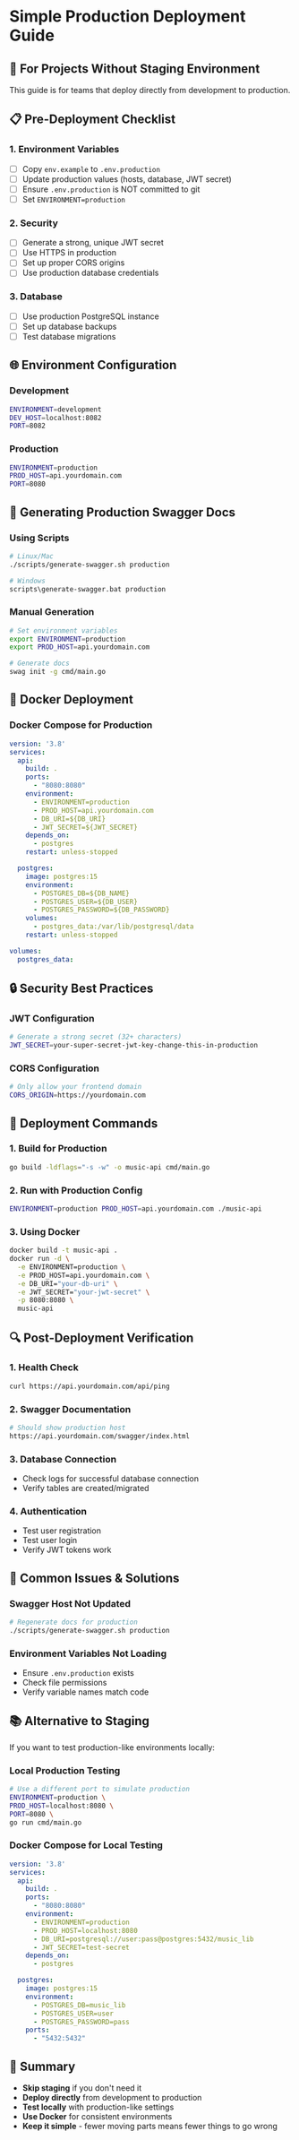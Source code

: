 # Simple Production Deployment Guide

## 🚀 **For Projects Without Staging Environment**

This guide is for teams that deploy directly from development to production.

## 📋 **Pre-Deployment Checklist**

### 1. **Environment Variables**
- [ ] Copy `env.example` to `.env.production`
- [ ] Update production values (hosts, database, JWT secret)
- [ ] Ensure `.env.production` is NOT committed to git
- [ ] Set `ENVIRONMENT=production`

### 2. **Security**
- [ ] Generate a strong, unique JWT secret
- [ ] Use HTTPS in production
- [ ] Set up proper CORS origins
- [ ] Use production database credentials

### 3. **Database**
- [ ] Use production PostgreSQL instance
- [ ] Set up database backups
- [ ] Test database migrations

## 🌐 **Environment Configuration**

### **Development**
```bash
ENVIRONMENT=development
DEV_HOST=localhost:8082
PORT=8082
```

### **Production**
```bash
ENVIRONMENT=production
PROD_HOST=api.yourdomain.com
PORT=8080
```

## 📝 **Generating Production Swagger Docs**

### **Using Scripts**
```bash
# Linux/Mac
./scripts/generate-swagger.sh production

# Windows
scripts\generate-swagger.bat production
```

### **Manual Generation**
```bash
# Set environment variables
export ENVIRONMENT=production
export PROD_HOST=api.yourdomain.com

# Generate docs
swag init -g cmd/main.go
```

## 🐳 **Docker Deployment**

### **Docker Compose for Production**
```yaml
version: '3.8'
services:
  api:
    build: .
    ports:
      - "8080:8080"
    environment:
      - ENVIRONMENT=production
      - PROD_HOST=api.yourdomain.com
      - DB_URI=${DB_URI}
      - JWT_SECRET=${JWT_SECRET}
    depends_on:
      - postgres
    restart: unless-stopped

  postgres:
    image: postgres:15
    environment:
      - POSTGRES_DB=${DB_NAME}
      - POSTGRES_USER=${DB_USER}
      - POSTGRES_PASSWORD=${DB_PASSWORD}
    volumes:
      - postgres_data:/var/lib/postgresql/data
    restart: unless-stopped

volumes:
  postgres_data:
```

## 🔒 **Security Best Practices**

### **JWT Configuration**
```bash
# Generate a strong secret (32+ characters)
JWT_SECRET=your-super-secret-jwt-key-change-this-in-production
```

### **CORS Configuration**
```bash
# Only allow your frontend domain
CORS_ORIGIN=https://yourdomain.com
```

## 🚀 **Deployment Commands**

### **1. Build for Production**
```bash
go build -ldflags="-s -w" -o music-api cmd/main.go
```

### **2. Run with Production Config**
```bash
ENVIRONMENT=production PROD_HOST=api.yourdomain.com ./music-api
```

### **3. Using Docker**
```bash
docker build -t music-api .
docker run -d \
  -e ENVIRONMENT=production \
  -e PROD_HOST=api.yourdomain.com \
  -e DB_URI="your-db-uri" \
  -e JWT_SECRET="your-jwt-secret" \
  -p 8080:8080 \
  music-api
```

## 🔍 **Post-Deployment Verification**

### **1. Health Check**
```bash
curl https://api.yourdomain.com/api/ping
```

### **2. Swagger Documentation**
```bash
# Should show production host
https://api.yourdomain.com/swagger/index.html
```

### **3. Database Connection**
- Check logs for successful database connection
- Verify tables are created/migrated

### **4. Authentication**
- Test user registration
- Test user login
- Verify JWT tokens work

## 🚨 **Common Issues & Solutions**

### **Swagger Host Not Updated**
```bash
# Regenerate docs for production
./scripts/generate-swagger.sh production
```

### **Environment Variables Not Loading**
- Ensure `.env.production` exists
- Check file permissions
- Verify variable names match code

## 📚 **Alternative to Staging**

If you want to test production-like environments locally:

### **Local Production Testing**
```bash
# Use a different port to simulate production
ENVIRONMENT=production \
PROD_HOST=localhost:8080 \
PORT=8080 \
go run cmd/main.go
```

### **Docker Compose for Local Testing**
```yaml
version: '3.8'
services:
  api:
    build: .
    ports:
      - "8080:8080"
    environment:
      - ENVIRONMENT=production
      - PROD_HOST=localhost:8080
      - DB_URI=postgresql://user:pass@postgres:5432/music_lib
      - JWT_SECRET=test-secret
    depends_on:
      - postgres

  postgres:
    image: postgres:15
    environment:
      - POSTGRES_DB=music_lib
      - POSTGRES_USER=user
      - POSTGRES_PASSWORD=pass
    ports:
      - "5432:5432"
```

## 🎯 **Summary**

- **Skip staging** if you don't need it
- **Deploy directly** from development to production
- **Test locally** with production-like settings
- **Use Docker** for consistent environments
- **Keep it simple** - fewer moving parts means fewer things to go wrong
